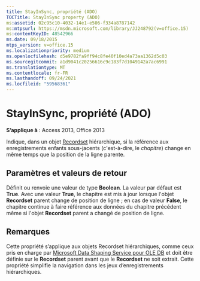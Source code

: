 ```yaml
---
title: StayInSync, propriété (ADO)
TOCTitle: StayInSync property (ADO)
ms:assetid: 02c95c10-4032-14e1-e506-f334a8787142
ms:mtpsurl: https://msdn.microsoft.com/library/JJ248792(v=office.15)
ms:contentKeyID: 48542966
ms.date: 09/18/2015
mtps_version: v=office.15
ms.localizationpriority: medium
ms.openlocfilehash: d5e9782fa9ff94c8fe40f10ed4a73aa1362d5c03
ms.sourcegitcommit: a1d9041c20256616c9c183f7d1049142a7ac6991
ms.translationtype: MT
ms.contentlocale: fr-FR
ms.lasthandoff: 09/24/2021
ms.locfileid: "59568361"
---
```

# <a name="stayinsync-property-ado"></a>StayInSync, propriété (ADO)


**S’applique à** : Access 2013, Office 2013

Indique, dans un objet [Recordset](recordset-object-ado.md) hiérarchique, si la référence aux enregistrements enfants sous-jacents (c'est-à-dire, le *chapitre*) change en même temps que la position de la ligne parente.

## <a name="settings-and-return-values"></a>Paramètres et valeurs de retour

Définit ou renvoie une valeur de type **Boolean**. La valeur par défaut est **True**. Avec une valeur **True**, le chapitre est mis à jour lorsque l'objet **Recordset** parent change de position de ligne ; en cas de valeur **False**, le chapitre continue à faire référence aux données du chapitre précédent même si l'objet **Recordset** parent a changé de position de ligne.

## <a name="remarks"></a>Remarques

Cette propriété s’applique aux objets Recordset hiérarchiques, comme ceux pris en charge par [Microsoft Data Shaping Service pour OLE DB](microsoft-data-shaping-service-for-ole-db-ado-service-provider.md) et doit être définie sur le **Recordset** parent avant que le **Recordset** ne soit extrait. Cette propriété simplifie la navigation dans les jeux d’enregistrements hiérarchiques.

